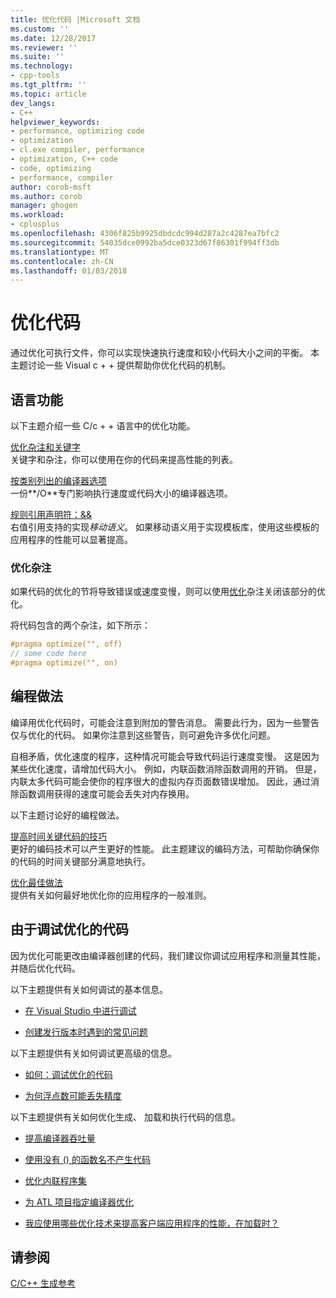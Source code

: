 ```yaml
---
title: 优化代码 |Microsoft 文档
ms.custom: ''
ms.date: 12/28/2017
ms.reviewer: ''
ms.suite: ''
ms.technology:
- cpp-tools
ms.tgt_pltfrm: ''
ms.topic: article
dev_langs:
- C++
helpviewer_keywords:
- performance, optimizing code
- optimization
- cl.exe compiler, performance
- optimization, C++ code
- code, optimizing
- performance, compiler
author: corob-msft
ms.author: corob
manager: ghogen
ms.workload:
- cplusplus
ms.openlocfilehash: 4306f825b9925dbdcdc994d287a2c4287ea7bfc2
ms.sourcegitcommit: 54035dce0992ba5dce0323d67f86301f994ff3db
ms.translationtype: MT
ms.contentlocale: zh-CN
ms.lasthandoff: 01/03/2018
---
```

# <a name="optimizing-your-code"></a>优化代码

通过优化可执行文件，你可以实现快速执行速度和较小代码大小之间的平衡。 本主题讨论一些 Visual c + + 提供帮助你优化代码的机制。

## <a name="language-features"></a>语言功能

以下主题介绍一些 C/c + + 语言中的优化功能。

[优化杂注和关键字](../../build/reference/optimization-pragmas-and-keywords.md)  
关键字和杂注，你可以使用在你的代码来提高性能的列表。

[按类别列出的编译器选项](../../build/reference/compiler-options-listed-by-category.md)  
一份**/O**专门影响执行速度或代码大小的编译器选项。

[规则引用声明符：&&](../../cpp/rvalue-reference-declarator-amp-amp.md)  
右值引用支持的实现*移动语义*。 如果移动语义用于实现模板库，使用这些模板的应用程序的性能可以显著提高。

### <a name="the-optimize-pragma"></a>优化杂注

如果代码的优化的节将导致错误或速度变慢，则可以使用[优化](../../preprocessor/optimize.md)杂注关闭该部分的优化。

将代码包含的两个杂注，如下所示：

```cpp
#pragma optimize("", off)
// some code here
#pragma optimize("", on)
```

## <a name="programming-practices"></a>编程做法

编译用优化代码时，可能会注意到附加的警告消息。 需要此行为，因为一些警告仅与优化的代码。 如果你注意到这些警告，则可避免许多优化问题。

自相矛盾，优化速度的程序，这种情况可能会导致代码运行速度变慢。 这是因为某些优化速度，请增加代码大小。 例如，内联函数消除函数调用的开销。 但是，内联太多代码可能会使你的程序很大的虚拟内存页面数错误增加。 因此，通过消除函数调用获得的速度可能会丢失对内存换用。

以下主题讨论好的编程做法。

[提高时间关键代码的技巧](../../build/reference/tips-for-improving-time-critical-code.md)  
更好的编码技术可以产生更好的性能。 此主题建议的编码方法，可帮助你确保你的代码的时间关键部分满意地执行。

[优化最佳做法](../../build/reference/optimization-best-practices.md)  
提供有关如何最好地优化你的应用程序的一般准则。

## <a name="debugging-optimized-code"></a>由于调试优化的代码

因为优化可能更改由编译器创建的代码，我们建议你调试应用程序和测量其性能，并随后优化代码。

以下主题提供有关如何调试的基本信息。

- [在 Visual Studio 中进行调试](/visualstudio/debugger/debugging-in-visual-studio)

- [创建发行版本时遇到的常见问题](../../build/reference/common-problems-when-creating-a-release-build.md)

以下主题提供有关如何调试更高级的信息。

- [如何：调试优化的代码](/visualstudio/debugger/how-to-debug-optimized-code)

- [为何浮点数可能丢失精度](../../build/reference/why-floating-point-numbers-may-lose-precision.md)

以下主题提供有关如何优化生成、 加载和执行代码的信息。

- [提高编译器吞吐量](../../build/reference/improving-compiler-throughput.md)

- [使用没有 () 的函数名不产生代码](../../build/reference/using-function-name-without-parens-produces-no-code.md)

- [优化内联程序集](../../assembler/inline/optimizing-inline-assembly.md)

- [为 ATL 项目指定编译器优化](../../atl/reference/specifying-compiler-optimization-for-an-atl-project.md)

- [我应使用哪些优化技术来提高客户端应用程序的性能，在加载时？](../../build/dll-frequently-asked-questions.md#mfc_optimization)

## <a name="see-also"></a>请参阅

[C/C++ 生成参考](../../build/reference/c-cpp-building-reference.md)  
